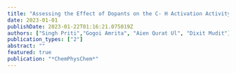 ```yaml
---
title: "Assessing the Effect of Dopants on the C- H Activation Activity of g-Al2O3 using First-Principles Calculations"
date: 2023-01-01
publishDate: 2023-01-22T01:16:21.075019Z
authors: ["Singh Priti","Gogoi Amrita", "Aien Qurat Ul", "Dixit Mudit"]
publication_types: ["2"]
abstract: ""
featured: true
publication: "*ChemPhysChem*"
---
```


